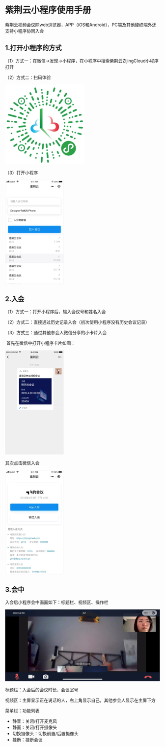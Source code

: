 # 紫荆云小程序使用手册

紫荆云视频会议除web浏览器，APP（iOS和Android），PC端及其他硬终端外还支持小程序协同入会

## 1.打开小程序的方式

（1）方式一：在微信→发现→小程序，在小程序中搜索紫荆云ZIjingCloud小程序打开

（2）方式二：扫码体验

![image-20200215125643635](../_image/App/image-20200215125643635.png)

（3）打开小程序

<img src="../_image/App/image-20200215130046031.png" alt="image-20200215130046031" style="zoom:33%;" />

## 2.入会

（1）方式一：打开小程序后，输入会议号和姓名入会

（2）方式二：直接通过历史记录入会（初次使用小程序没有历史会议记录）

（3）方式三：通过其他参会人微信分享的小卡片入会

​      首先在微信中打开小程序卡片如图：

<img src="../_image/App/image-20200210204649171.png" alt="image-20200210204649171" style="zoom:33%;" />

其次点击微信入会

<img src="../_image/App/image-20200210204446733.png" alt="image-20200210204446733" style="zoom:33%;" />

## 3.会中

入会后小程序会中画面如下：标题栏、视频区、操作栏

![image-20200215132232831](../_image/App/image-20200215132232831.png)

标题栏：入会后的会议时长、会议室号

视频区：主屏显示正在说话的人，右上角显示自己，其他参会人显示在主屏下方

菜单栏：功能列表

- 静音：关闭/打开麦克风
- 静画：关闭/打开摄像头
- 切换摄像头：切换前置/后置摄像头
- 挂断：挂断会议

